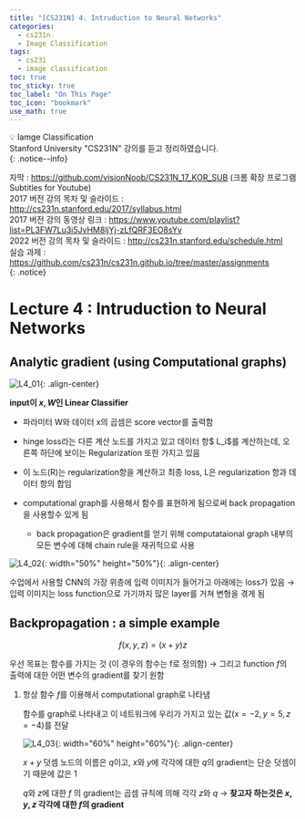 ```yaml
---
title: "[CS231N] 4. Intruduction to Neural Networks"
categories:
  - cs231n
  - Image Classification
tags:
  - cs231
  - image classification
toc: true
toc_sticky: true
toc_label: "On This Page"
toc_icon: "bookmark"
use_math: true
---
```



💡 Iamge Classification <br>
Stanford University "CS231N" 강의를 듣고 정리하였습니다. <br>
{: .notice--info}


자막 : https://github.com/visionNoob/CS231N_17_KOR_SUB (크롬 확장 프로그램 Subtitles for Youtube) <br>
2017 버전 강의 목차 및 슬라이드 : http://cs231n.stanford.edu/2017/syllabus.html <br>
2017 버전 강의 동영상 링크 : https://www.youtube.com/playlist?list=PL3FW7Lu3i5JvHM8ljYj-zLfQRF3EO8sYv <br>
2022 버전 강의 목차 및 슬라이드 : http://cs231n.stanford.edu/schedule.html <br>
실습 과제 : https://github.com/cs231n/cs231n.github.io/tree/master/assignments <br>
{: .notice}

# Lecture 4 : Intruduction to Neural Networks

## Analytic gradient (using Computational graphs)

![L4_01](https://user-images.githubusercontent.com/86525868/171412748-514cbc3a-3ae5-4004-86ae-242278eead2b.png){: .align-center}

**input이 $x, W$인 Linear Classifier**

* 파라미터 W와 데이터 x의 곱셈은 score vector를 출력함 

* hinge loss라는 다른 계산 노드를 가지고 있고 데이터 항$ L_i$를 계산하는데, 오른쪽 하단에 보이는 Regularization 또한 가지고 있음

* 이 노드(R)는 regularization항을 계산하고 최종 loss, L은 regularization 항과 데이터 항의 합임

* computational graph를 사용해서 함수를 표현하게 됨으로써 back propagation을 사용할수 있게 됨

  * back propagation은 gradient를 얻기 위해 computataional graph 내부의 모든 변수에 대해 chain rule을 재귀적으로 사용 

    

![L4_02](https://user-images.githubusercontent.com/86525868/171412761-d62d56e9-df79-42c1-a374-8d2fdc32dd6a.png){: width="50%" height="50%"}{: .align-center}

수업에서 사용할 CNN의 가장 위층에 입력 이미지가 들어가고 아래에는 loss가 있음 → 입력 이미지는 loss function으로 가기까지 많은 layer를 거쳐 변형을 겪게 됨



## Backpropagation : a simple example

$$
f(x, y, z)=(x+y)z
$$

우선 목표는 함수를 가지는 것 (이 경우의 함수는 f로 정의함) → 그리고 function $f$의 출력에 대한 어떤 변수의 gradient를 찾기 원함

1. 항상 함수 $f$를 이용해서 computational graph로 나타냄 

    함수를 graph로 나타내고 이 네트워크에 우리가 가지고 있는 값$(x=-2, y=5, z=-4)$를 전달 <br>

    ![L4_03](https://user-images.githubusercontent.com/86525868/171412767-fc5767cd-4d76-42bd-bb7c-f68652ddce89.png){: width="60%" height="60%"}{: .align-center}

    $x+y$ 덧셈 노드의 이름은 $q$이고, $x$와 $y$에 각각에 대한 $q$의 gradient는 단순 덧셈이기 때문에 값은 1

    $q$와 $z$에 대한 $f$ 의 gradient는 곱셈 규칙에 의해 각각 $z$와 $q$ → __찾고자 하는것은 $x, y, z$ 각각에 대한 $f$의 gradient__ <br>
